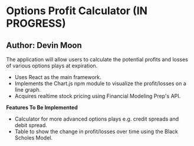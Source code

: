 # Options Profit Calculator (IN PROGRESS)
## Author: Devin Moon

The application will allow users to calculate the potential profits and losses
of various options plays at expiration. <br>
- Uses React as the main framework. <br>
- Implements the Chart.js npm module to visualize the profit/losses on a line graph.
- Acquires realtime stock pricing using Financial Modeling Prep's API.

**Features To Be Implemented**
- Calculator for more advanced options plays e.g. credit spreads and debit spread.
- Table to show the change in profit/losses over time using the Black Scholes Model.
